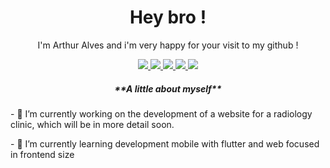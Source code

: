 <h1 align='center'>Hey bro !</h1> 

<p align='center'>I'm Arthur Alves and i'm very happy for your visit to my github !</p>

<div align='center'>
  <a href="https://twitter.com/it_sArthurAlves/">
    <img src="https://img.shields.io/badge/-Twitter-00ACEE?style=flat-square&labelColor=00ACEE&logo=twitter&logoColor=white" />
  </a>
  <a href="https://t.me/it_sarthuralves/">
    <img src="https://img.shields.io/badge/-Telegram-0088CC?style=flat-square&logo=telegram&logoColor=white" />
  </a>
  <a href="mailto:itsarthuralves@gmail.com">
    <img src="https://img.shields.io/badge/-Gmail-dd4b39?style=flat-square&logo=Gmail&logoColor=white" />
  </a>
  <a href="https://www.linkedin.com/in/arthur-alves-78a63a161/">
    <img src="https://img.shields.io/badge/-Linkedin-0976b4?style=flat-square&logo=Linkedin&logoColor=white" />
  </a>
  <a href="https://arreys.github.io/">
    <img src="https://img.shields.io/badge/-Website-5F2D48?style=flat-square&logo=appveyor&logoColor=white" />
  </a>
</div>


<h5 align='center'>**A little about myself**</h5>
<p align='left'>- 🔭 I’m currently working on the development of a website for a radiology clinic, which will be in more detail soon.</p>
<p align='left'>- 🌱 I’m currently learning development mobile with flutter and web focused in frontend size</p>
<!-- 👯 I’m looking to collaborate on ...
- 🤔 I’m looking for help with ...
- 💬 Ask me about ...
- 📫 How to reach me: ...
- 😄 Pronouns: ...
- ⚡ Fun fact: ...
-->
